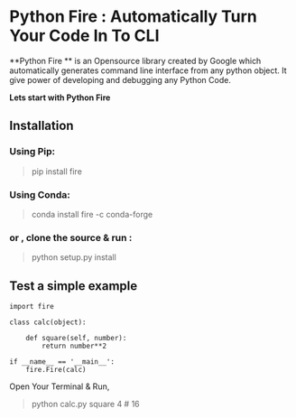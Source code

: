 # Python Fire : Automatically Turn Your Code In To CLI
**Python Fire ** is an Opensource library created by Google which automatically generates command line interface from any python object. It give power of developing and debugging any Python Code. 

**Lets start with Python Fire**

## Installation

### Using Pip:
> pip install fire

### Using Conda:
> conda install fire -c conda-forge

### or , clone the source & run :
> python setup.py install

## Test a simple example
```
import fire

class calc(object):
	
	def square(self, number):
		return number**2

if __name__ == '__main__':
	fire.Fire(calc)

```
Open Your Terminal & Run,

> python calc.py square 4 # 16 

